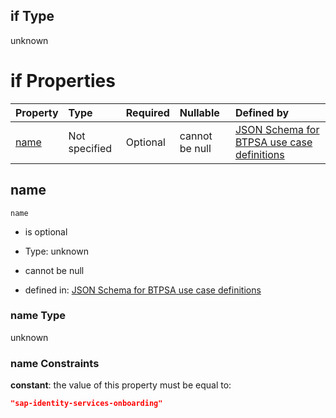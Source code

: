 ## if Type

unknown

# if Properties

| Property      | Type          | Required | Nullable       | Defined by                                                                                                                                                                                                        |
| :------------ | :------------ | :------- | :------------- | :---------------------------------------------------------------------------------------------------------------------------------------------------------------------------------------------------------------- |
| [name](#name) | Not specified | Optional | cannot be null | [JSON Schema for BTPSA use case definitions](btpsa-usecase-properties-services-items-allof-2-then-allof-45-if-properties-name.md "undefined#/properties/services/items/allOf/2/then/allOf/45/if/properties/name") |

## name



`name`

*   is optional

*   Type: unknown

*   cannot be null

*   defined in: [JSON Schema for BTPSA use case definitions](btpsa-usecase-properties-services-items-allof-2-then-allof-45-if-properties-name.md "undefined#/properties/services/items/allOf/2/then/allOf/45/if/properties/name")

### name Type

unknown

### name Constraints

**constant**: the value of this property must be equal to:

```json
"sap-identity-services-onboarding"
```
